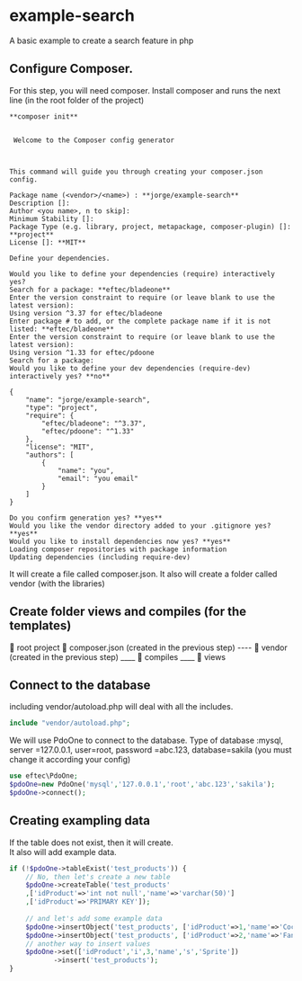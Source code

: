 # example-search
A basic example to create a search feature in php

## Configure Composer.

For this step, you will need composer. Install composer and runs the next line (in the root folder of the project)


```
**composer init**


 Welcome to the Composer config generator



This command will guide you through creating your composer.json config.

Package name (<vendor>/<name>) : **jorge/example-search**
Description []:
Author <you name>, n to skip]:
Minimum Stability []:
Package Type (e.g. library, project, metapackage, composer-plugin) []: **project**
License []: **MIT**

Define your dependencies.

Would you like to define your dependencies (require) interactively yes?
Search for a package: **eftec/bladeone**
Enter the version constraint to require (or leave blank to use the latest version):
Using version ^3.37 for eftec/bladeone
Enter package # to add, or the complete package name if it is not listed: **eftec/bladeone**
Enter the version constraint to require (or leave blank to use the latest version):
Using version ^1.33 for eftec/pdoone
Search for a package:
Would you like to define your dev dependencies (require-dev) interactively yes? **no**

{
    "name": "jorge/example-search",
    "type": "project",
    "require": {
        "eftec/bladeone": "^3.37",
        "eftec/pdoone": "^1.33"
    },
    "license": "MIT",
    "authors": [
        {
            "name": "you",
            "email": "you email"
        }
    ]
}

Do you confirm generation yes? **yes**
Would you like the vendor directory added to your .gitignore yes? **yes**
Would you like to install dependencies now yes? **yes**
Loading composer repositories with package information
Updating dependencies (including require-dev)
```

It will create a file called composer.json. It also will create a folder called vendor (with the libraries)

## Create folder views and compiles (for the templates)

📁 root project
📁 composer.json (created in the previous step)
---- 📁 vendor (created in the previous step)
____ 📁 compiles
____ 📁 views


## Connect to the database

including vendor/autoload.php will deal with all the includes.

```php
include "vendor/autoload.php";
```

We will use PdoOne to connect to the database.
Type of database :mysql, server =127.0.0.1, user=root, password =abc.123, database=sakila 
(you must change it according your config) 


```php
use eftec\PdoOne;
$pdoOne=new PdoOne('mysql','127.0.0.1','root','abc.123','sakila');
$pdoOne->connect();
```

## Creating exampling data

If the table does not exist, then it will create.  
It also will add example data.  

```php
if (!$pdoOne->tableExist('test_products')) {
    // No, then let's create a new table
    $pdoOne->createTable('test_products'
    ,['idProduct'=>'int not null','name'=>'varchar(50)']
    ,['idProduct'=>'PRIMARY KEY']);
    
    // and let's add some example data
    $pdoOne->insertObject('test_products', ['idProduct'=>1,'name'=>'Cocacola']);
    $pdoOne->insertObject('test_products', ['idProduct'=>2,'name'=>'Fanta']);
    // another way to insert values
    $pdoOne->set(['idProduct','i',3,'name','s','Sprite'])
           ->insert('test_products');
}

```